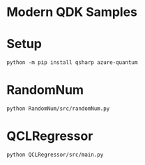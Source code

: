 # Modern QDK Samples

# Setup
```
python -m pip install qsharp azure-quantum
```

# RandomNum
```
python RandomNum/src/randomNum.py
```
# QCLRegressor
```
python QCLRegressor/src/main.py
```
